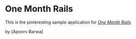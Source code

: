 # One Month Rails 

This is the pinteresting sample application for 
[*One Month Rails*](http://onemonthrails.com)

by [Apoorv Barwa]
